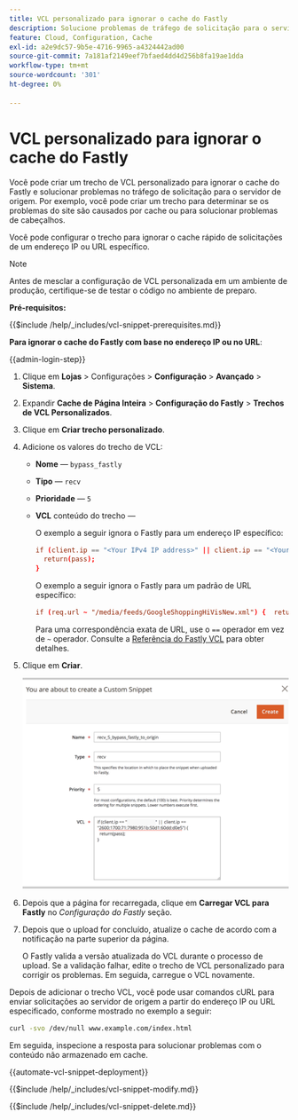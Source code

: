 ```yaml
---
title: VCL personalizado para ignorar o cache do Fastly
description: Solucione problemas de tráfego de solicitação para o servidor de origem criando um trecho de VCL personalizado para ignorar o cache do Fastly.
feature: Cloud, Configuration, Cache
exl-id: a2e9dc57-9b5e-4716-9965-a4324442ad00
source-git-commit: 7a181af2149eef7bfaed4dd4d256b8fa19ae1dda
workflow-type: tm+mt
source-wordcount: '301'
ht-degree: 0%

---
```


# VCL personalizado para ignorar o cache do Fastly

Você pode criar um trecho de VCL personalizado para ignorar o cache do Fastly e solucionar problemas no tráfego de solicitação para o servidor de origem. Por exemplo, você pode criar um trecho para determinar se os problemas do site são causados por cache ou para solucionar problemas de cabeçalhos.

Você pode configurar o trecho para ignorar o cache rápido de solicitações de um endereço IP ou URL específico.

>[!NOTE]
>
>Antes de mesclar a configuração de VCL personalizada em um ambiente de produção, certifique-se de testar o código no ambiente de preparo.

**Pré-requisitos:**

{{$include /help/_includes/vcl-snippet-prerequisites.md}}

**Para ignorar o cache do Fastly com base no endereço IP ou no URL**:

{{admin-login-step}}

1. Clique em **Lojas** > Configurações > **Configuração** > **Avançado** > **Sistema**.

1. Expandir **Cache de Página Inteira** > **Configuração do Fastly** > **Trechos de VCL Personalizados**.

1. Clique em **Criar trecho personalizado**.

1. Adicione os valores do trecho de VCL:

   - **Nome** — `bypass_fastly`

   - **Tipo** — `recv`

   - **Prioridade** — `5`

   - **VCL** conteúdo do trecho —

     O exemplo a seguir ignora o Fastly para um endereço IP específico:

     ```conf
     if (client.ip == "<Your IPv4 IP address>" || client.ip == "<Your IPv6 IP address>") {
       return(pass);
     }
     ```

     O exemplo a seguir ignora o Fastly para um padrão de URL específico:

     ```conf
     if (req.url ~ "/media/feeds/GoogleShoppingHiVisNew.xml") {  return (pass);}
     ```

     Para uma correspondência exata de URL, use o `==` operador em vez de `~` operador. Consulte a [Referência do Fastly VCL] para obter detalhes.

1. Clique em **Criar**.

   ![Criar trecho Fastly Bypass VCL](/help/assets/cdn/fastly-create-bypass-snippet.png)

1. Depois que a página for recarregada, clique em **Carregar VCL para Fastly** no *Configuração do Fastly* seção.

1. Depois que o upload for concluído, atualize o cache de acordo com a notificação na parte superior da página.

   O Fastly valida a versão atualizada do VCL durante o processo de upload. Se a validação falhar, edite o trecho de VCL personalizado para corrigir os problemas. Em seguida, carregue o VCL novamente.

Depois de adicionar o trecho VCL, você pode usar comandos cURL para enviar solicitações ao servidor de origem a partir do endereço IP ou URL especificado, conforme mostrado no exemplo a seguir:

```bash
curl -svo /dev/null www.example.com/index.html
```

Em seguida, inspecione a resposta para solucionar problemas com o conteúdo não armazenado em cache.

{{automate-vcl-snippet-deployment}}

{{$include /help/_includes/vcl-snippet-modify.md}}

{{$include /help/_includes/vcl-snippet-delete.md}}

<!--External link definitions-->

[Referência do Fastly VCL]: https://docs.fastly.com/vcl/
